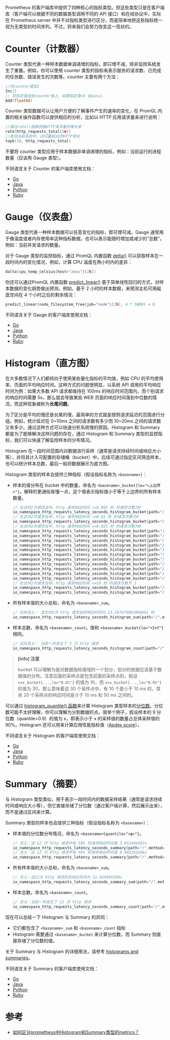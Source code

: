 Prometheus 的客户端库中提供了四种核心的指标类型。但这些类型只是在客户端库（客户端可以根据不同的数据类型调用不同的 API 接口）和在线协议中，实际在 Prometheus server 中并不对指标类型进行区分，而是简单地把这些指标统一视为无类型的时间序列。不过，将来我们会努力改变这一现状的。

# Counter（计数器）

Counter 类型代表一种样本数据单调递增的指标，即只增不减，除非监控系统发生了重置。例如，你可以使用 counter 类型的指标来表示服务的请求数、已完成的任务数、错误发生的次数等。counter 主要有两个方法：

```go
//将counter值加1.
Inc()
// 将指定值加到counter值上，如果指定值<0 会panic.
Add(float64)
```

Counter 类型数据可以让用户方便的了解事件产生的速率的变化，在 PromQL 内置的相关操作函数可以提供相应的分析，比如以 HTTP 应用请求量来进行说明：

```go
//通过rate()函数获取HTTP请求量的增长率
rate(http_requests_total[5m])
//查询当前系统中，访问量前10的HTTP地址
topk(10, http_requests_total)
```

不要将 counter 类型应用于样本数据非单调递增的指标，例如：当前运行的进程数量（应该用 Gauge 类型）。

不同语言关于 Counter 的客户端库使用文档：

+ [Go](http://godoc.org/github.com/prometheus/client_golang/prometheus#Counter)
+ [Java](https://github.com/prometheus/client_java/blob/master/simpleclient/src/main/java/io/prometheus/client/Counter.java)
+ [Python](https://github.com/prometheus/client_python#counter)
+ [Ruby](https://github.com/prometheus/client_ruby#counter)

# Gauge（仪表盘）

Gauge 类型代表一种样本数据可以任意变化的指标，即可增可减。Gauge 通常用于像温度或者内存使用率这种指标数据，也可以表示能随时增加或减少的“总数”，例如：当前并发请求的数量。

对于 Gauge 类型的监控指标，通过 PromQL 内置函数 [delta()](https://www.yangcs.net/prometheus/3-prometheus/functions.html#delta) 可以获取样本在一段时间内的变化情况，例如，计算 CPU 温度在两小时内的差异：

```go
dalta(cpu_temp_celsius{host="zeus"}[2h])
```

你还可以通过PromQL 内置函数 [predict_linear()](https://www.yangcs.net/prometheus/3-prometheus/functions.html#predictlinear) 基于简单线性回归的方式，对样本数据的变化趋势做出预测。例如，基于 2 小时的样本数据，来预测主机可用磁盘空间在 4 个小时之后的剩余情况：

```go
predict_linear(node_filesystem_free{job="node"}[2h], 4 * 3600) < 0
```

不同语言关于 Gauge 的客户端库使用文档：

+ [Go](http://godoc.org/github.com/prometheus/client_golang/prometheus#Gauge)
+ [Java](https://github.com/prometheus/client_java/blob/master/simpleclient/src/main/java/io/prometheus/client/Gauge.java)
+ [Python](https://github.com/prometheus/client_python#gauge)
+ [Ruby](https://github.com/prometheus/client_ruby#gauge)

# Histogram（直方图）

在大多数情况下人们都倾向于使用某些量化指标的平均值，例如 CPU 的平均使用率、页面的平均响应时间。这种方式的问题很明显，以系统 API 调用的平均响应时间为例：如果大多数 API 请求都维持在 100ms 的响应时间范围内，而个别请求的响应时间需要 5s，那么就会导致某些 WEB 页面的响应时间落到中位数的情况，而这种现象被称为**长尾问题**。

为了区分是平均的慢还是长尾的慢，最简单的方式就是按照请求延迟的范围进行分组。例如，统计延迟在 0~10ms 之间的请求数有多少而 10~20ms 之间的请求数又有多少。通过这种方式可以快速分析系统慢的原因。Histogram 和 Summary 都是为了能够解决这样问题的存在，通过 Histogram 和 Summary 类型的监控指标，我们可以快速了解监控样本的分布情况。

Histogram 在一段时间范围内对数据进行采样（通常是请求持续时间或响应大小等），并将其计入可配置的存储桶（bucket）中，后续可通过指定区间筛选样本，也可以统计样本总数，最后一般将数据展示为直方图。

Histogram 类型的样本会提供三种指标（假设指标名称为 `<basename>`）：

+ 样本的值分布在 bucket 中的数量，命名为 `<basename>_bucket{le="<上边界>"}`。解释的更通俗易懂一点，这个值表示指标值小于等于上边界的所有样本数量。

    ```go
    // 在总共2次请求当中。http 请求响应时间 <=0.005 秒 的请求次数为0
    io_namespace_http_requests_latency_seconds_histogram_bucket{path="/",method="GET",code="200",le="0.005",} 0.0
    // 在总共2次请求当中。http 请求响应时间 <=0.01 秒 的请求次数为0
    io_namespace_http_requests_latency_seconds_histogram_bucket{path="/",method="GET",code="200",le="0.01",} 0.0
    // 在总共2次请求当中。http 请求响应时间 <=0.025 秒 的请求次数为0
    io_namespace_http_requests_latency_seconds_histogram_bucket{path="/",method="GET",code="200",le="0.025",} 0.0
    io_namespace_http_requests_latency_seconds_histogram_bucket{path="/",method="GET",code="200",le="0.05",} 0.0
    io_namespace_http_requests_latency_seconds_histogram_bucket{path="/",method="GET",code="200",le="0.075",} 0.0
    io_namespace_http_requests_latency_seconds_histogram_bucket{path="/",method="GET",code="200",le="0.1",} 0.0
    io_namespace_http_requests_latency_seconds_histogram_bucket{path="/",method="GET",code="200",le="0.25",} 0.0
    io_namespace_http_requests_latency_seconds_histogram_bucket{path="/",method="GET",code="200",le="0.5",} 0.0
    io_namespace_http_requests_latency_seconds_histogram_bucket{path="/",method="GET",code="200",le="0.75",} 0.0
    io_namespace_http_requests_latency_seconds_histogram_bucket{path="/",method="GET",code="200",le="1.0",} 0.0
    io_namespace_http_requests_latency_seconds_histogram_bucket{path="/",method="GET",code="200",le="2.5",} 0.0
    io_namespace_http_requests_latency_seconds_histogram_bucket{path="/",method="GET",code="200",le="5.0",} 0.0
    io_namespace_http_requests_latency_seconds_histogram_bucket{path="/",method="GET",code="200",le="7.5",} 2.0
    // 在总共2次请求当中。http 请求响应时间 <=10 秒 的请求次数为 2
    io_namespace_http_requests_latency_seconds_histogram_bucket{path="/",method="GET",code="200",le="10.0",} 2.0
    io_namespace_http_requests_latency_seconds_histogram_bucket{path="/",method="GET",code="200",le="+Inf",} 2.0
    ```

+ 所有样本值的大小总和，命名为 `<basename>_sum`。

    ```go
    // 实际含义： 发生的2次 http 请求总的响应时间为 13.107670803000001 秒
    io_namespace_http_requests_latency_seconds_histogram_sum{path="/",method="GET",code="200",} 13.107670803000001
    ```

+ 样本总数，命名为 `<basename>_count`。值和 `<basename>_bucket{le="+Inf"}` 相同。

    ```go
    // 实际含义： 当前一共发生了 2 次 http 请求
    io_namespace_http_requests_latency_seconds_histogram_count{path="/",method="GET",code="200",} 2.0
    ```
    
> **[info] 注意**
>
> bucket 可以理解为是对数据指标值域的一个划分，划分的依据应该基于数据值的分布。注意后面的采样点是包含前面的采样点的，假设 `xxx_bucket{...,le="0.01"}` 的值为 10，而 `xxx_bucket{...,le="0.05"}` 的值为 30，那么意味着这 30 个采样点中，有 10 个是小于 10 ms 的，其余 20 个采样点的响应时间是介于 10 ms 和 50 ms 之间的。
    
可以通过 [histogram_quantile() 函数](https://www.yangcs.net/prometheus/3-prometheus/functions.html#histogramquantile)来计算 Histogram 类型样本的[分位数](https://www.wikiwand.com/zh-hans/%E5%88%86%E4%BD%8D%E6%95%B0)。分位数可能不太好理解，你可以理解为分割数据的点。我举个例子，假设样本的 9 分位数（quantile=0.9）的值为 x，即表示小于 x 的采样值的数量占总体采样值的 90%。Histogram 还可以用来计算应用性能指标值（[Apdex score](https://www.wikiwand.com/en/Apdex)）。

不同语言关于 Histogram 的客户端库使用文档：

+ [Go](http://godoc.org/github.com/prometheus/client_golang/prometheus#Histogram)
+ [Java](https://github.com/prometheus/client_java/blob/master/simpleclient/src/main/java/io/prometheus/client/Histogram.java)
+ [Python](https://github.com/prometheus/client_python#histogram)
+ [Ruby](https://github.com/prometheus/client_ruby#histogram)

# Summary（摘要）

与 Histogram 类型类似，用于表示一段时间内的数据采样结果（通常是请求持续时间或响应大小等），但它直接存储了分位数（通过客户端计算，然后展示出来），而不是通过区间来计算。

Summary 类型的样本也会提供三种指标（假设指标名称为 `<basename>`）：

+ 样本值的分位数分布情况，命名为 `<basename>{quantile="<φ>"}`。

    ```go
    // 含义：这 12 次 http 请求中有 50% 的请求响应时间是 3.052404983s
    io_namespace_http_requests_latency_seconds_summary{path="/",method="GET",code="200",quantile="0.5",} 3.052404983
    // 含义：这 12 次 http 请求中有 90% 的请求响应时间是 8.003261666s
    io_namespace_http_requests_latency_seconds_summary{path="/",method="GET",code="200",quantile="0.9",} 8.003261666
    ```

+ 所有样本值的大小总和，命名为 `<basename>_sum`。

    ```go
    // 含义：这12次 http 请求的总响应时间为 51.029495508s
    io_namespace_http_requests_latency_seconds_summary_sum{path="/",method="GET",code="200",} 51.029495508
    ```

+ 样本总数，命名为 `<basename>_count`。

    ```go
    // 含义：当前一共发生了 12 次 http 请求
    io_namespace_http_requests_latency_seconds_summary_count{path="/",method="GET",code="200",} 12.0
    ```
    
现在可以总结一下 Histogram 与 Summary 的异同：

+ 它们都包含了 `<basename>_sum` 和 `<basename>_count` 指标
+ Histogram 需要通过 `<basename>_bucket` 来计算分位数，而 Summary 则直接存储了分位数的值。

关于 Summary 与 Histogram 的详细用法，请参考 [histograms and summaries](https://prometheus.io/docs/practices/histograms)。

不同语言关于 Summary 的客户端库使用文档：

+ [Go](http://godoc.org/github.com/prometheus/client_golang/prometheus#Summary)
+ [Java](https://github.com/prometheus/client_java/blob/master/simpleclient/src/main/java/io/prometheus/client/Summary.java)
+ [Python](https://github.com/prometheus/client_python#summary)
+ [Ruby](https://github.com/prometheus/client_ruby#summary)

# 参考

+ [如何区分prometheus中Histogram和Summary类型的metrics？](https://www.cnblogs.com/aguncn/p/9920545.html)
